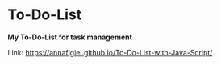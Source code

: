 # To-Do-List

**My To-Do-List for task management**

Link: https://annafigiel.github.io/To-Do-List-with-Java-Script/
